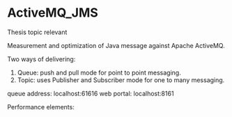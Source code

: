 # ActiveMQ_JMS
Thesis topic relevant

Measurement and optimization of Java message against Apache ActiveMQ.

Two ways of delivering: 
1. Queue: push and pull mode for point to point messaging.
2. Topic: uses Publisher and Subscriber mode for one to many messaging.

queue address: localhost:61616
web portal: localhost:8161

Performance elements:
